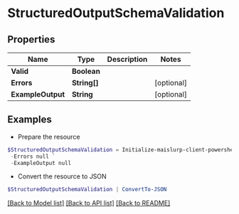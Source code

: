 # StructuredOutputSchemaValidation
## Properties

Name | Type | Description | Notes
------------ | ------------- | ------------- | -------------
**Valid** | **Boolean** |  | 
**Errors** | **String[]** |  | [optional] 
**ExampleOutput** | **String** |  | [optional] 

## Examples

- Prepare the resource
```powershell
$StructuredOutputSchemaValidation = Initialize-maislurp-client-powershellStructuredOutputSchemaValidation  -Valid null `
 -Errors null `
 -ExampleOutput null
```

- Convert the resource to JSON
```powershell
$StructuredOutputSchemaValidation | ConvertTo-JSON
```

[[Back to Model list]](../README#documentation-for-models) [[Back to API list]](../README#documentation-for-api-endpoints) [[Back to README]](../README)

